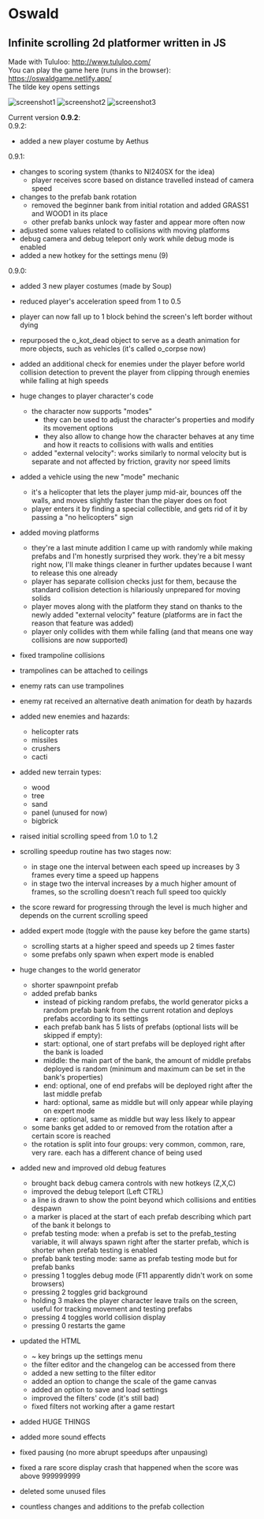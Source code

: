 # Oswald
## Infinite scrolling 2d platformer written in JS

Made with Tululoo: http://www.tululoo.com/  
You can play the game here (runs in the browser): https://oswaldgame.netlify.app/  
The tilde key opens settings

![screenshot1](https://cdn.discordapp.com/attachments/667901505420132375/978039108712693760/scr1.png)
![screenshot2](https://cdn.discordapp.com/attachments/667901505420132375/978039109048221736/scr2.png)
![screenshot3](https://cdn.discordapp.com/attachments/667901505420132375/978039109438279761/scr3.png)


Current version **0.9.2**:  
0.9.2:  
  - added a new player costume by Aethus  
  
0.9.1:  
  - changes to scoring system (thanks to NI240SX for the idea)
    - player receives score based on distance travelled instead of camera speed
  - changes to the prefab bank rotation
    - removed the beginner bank from initial rotation and added GRASS1 and WOOD1 in its place
	- other prefab banks unlock way faster and appear more often now
  - adjusted some values related to collisions with moving platforms
  - debug camera and debug teleport only work while debug mode is enabled
  - added a new hotkey for the settings menu (9)  

0.9.0:  
  - added 3 new player costumes (made by Soup)
  - reduced player's acceleration speed from 1 to 0.5
  - player can now fall up to 1 block behind the screen's left border without dying
  - repurposed the o_kot_dead object to serve as a death animation for more objects, such as vehicles (it's called o_corpse now)
  - added an additional check for enemies under the player before world collision detection to prevent the player from clipping through enemies while falling at high speeds
  - huge changes to player character's code
    - the character now supports "modes"
      - they can be used to adjust the character's properties and modify its movement options
      - they also allow to change how the character behaves at any time and how it reacts to collisions with walls and entities
    - added "external velocity": works similarly to normal velocity but is separate and not affected by friction, gravity nor speed limits
  - added a vehicle using the new "mode" mechanic
    - it's a helicopter that lets the player jump mid-air, bounces off the walls, and moves slightly faster than the player does on foot
    - player enters it by finding a special collectible, and gets rid of it by passing a "no helicopters" sign
 
  - added moving platforms
    - they're a last minute addition I came up with randomly while making prefabs and I'm honestly surprised they work. they're a bit messy right now, I'll make things cleaner in further updates because I want to release this one already
    - player has separate collision checks just for them, because the standard collision detection is hilariously unprepared for moving solids
    - player moves along with the platform they stand on thanks to the newly added "external velocity" feature (platforms are in fact the reason that feature was added)
    - player only collides with them while falling (and that means one way collisions are now supported)
	
  - fixed trampoline collisions
  - trampolines can be attached to ceilings
  - enemy rats can use trampolines
  - enemy rat received an alternative death animation for death by hazards
  
  - added new enemies and hazards:
    - helicopter rats
    - missiles
    - crushers
    - cacti
  
  - added new terrain types:
    - wood
    - tree
    - sand
    - panel (unused for now)
    - bigbrick
  
  - raised initial scrolling speed from 1.0 to 1.2
  - scrolling speedup routine has two stages now:
    - in stage one the interval between each speed up increases by 3 frames every time a speed up happens
    - in stage two the interval increases by a much higher amount of frames, so the scrolling doesn't reach full speed too quickly
  - the score reward for progressing through the level is much higher and depends on the current scrolling speed
  - added expert mode (toggle with the pause key before the game starts)
    - scrolling starts at a higher speed and speeds up 2 times faster
    - some prefabs only spawn when expert mode is enabled
 
  - huge changes to the world generator
    - shorter spawnpoint prefab
    - added prefab banks
      - instead of picking random prefabs, the world generator picks a random prefab bank from the current rotation and deploys prefabs according to its settings
      - each prefab bank has 5 lists of prefabs (optional lists will be skipped if empty):
      - start: optional, one of start prefabs will be deployed right after the bank is loaded
      - middle: the main part of the bank, the amount of middle prefabs deployed is random (minimum and maximum can be set in the bank's properties)
      - end: optional, one of end prefabs will be deployed right after the last middle prefab
      - hard: optional, same as middle but will only appear while playing on expert mode
      - rare: optional, same as middle but way less likely to appear
    - some banks get added to or removed from the rotation after a certain score is reached
    - the rotation is split into four groups: very common, common, rare, very rare. each has a different chance of being used
 
  - added new and improved old debug features
    - brought back debug camera controls with new hotkeys (Z,X,C)
    - improved the debug teleport (Left CTRL)
    - a line is drawn to show the point beyond which collisions and entities despawn
    - a marker is placed at the start of each prefab describing which part of the bank it belongs to
    - prefab testing mode: when a prefab is set to the prefab_testing variable, it will always spawn right after the starter prefab, which is shorter when prefab testing is enabled
    - prefab bank testing mode: same as prefab testing mode but for prefab banks
    - pressing 1 toggles debug mode (F11 apparently didn't work on some browsers)
    - pressing 2 toggles grid background
    - holding 3 makes the player character leave trails on the screen, useful for tracking movement and testing prefabs
    - pressing 4 toggles world collision display
    - pressing 0 restarts the game
 
  - updated the HTML
    - ~ key brings up the settings menu
    - the filter editor and the changelog can be accessed from there
    - added a new setting to the filter editor
    - added an option to change the scale of the game canvas
    - added an option to save and load settings
    - improved the filters' code (it's still bad)
    - fixed filters not working after a game restart

  - added HUGE THINGS
  - added more sound effects
  - fixed pausing (no more abrupt speedups after unpausing)
  - fixed a rare score display crash that happened when the score was above 999999999
  - deleted some unused files
  - countless changes and additions to the prefab collection

